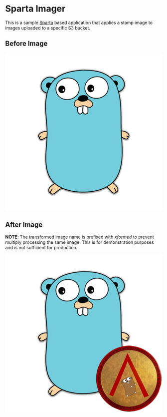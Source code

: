 # Sparta Imager

This is a sample [Sparta](https://github.com/mweagle/Sparta) based application that applies a stamp image to images uploaded to a specific S3 bucket.

## Before Image

![BeforeImage](https://raw.githubusercontent.com/mweagle/SpartaImager/master/site/gopher.png)

## After Image

**NOTE**: The transformed image name is prefixed with _xformed_ to prevent multiply processing the same image. This is for demonstration purposes and is not sufficient for production.

![BeforeImage](https://raw.githubusercontent.com/mweagle/SpartaImager/master/site/xformed_gopher.png)